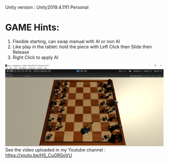 Unity version : Unity2019.4.11f1 Personal <DX11>

GAME Hints:
===========
1. Flexible starting, can swap manual with AI or non AI
2. Like play in the tablet: hold the piece with Left Click then Slide then Release
3. Right Click to apply AI

![alt text](https://github.com/engantung/UNITY/blob/main/3d_Chess_with_Battle/Figure_chess.png?raw=true)  
      See the video uploaded in my Youtube channel : https://youtu.be/HS_CuGRGoVU
